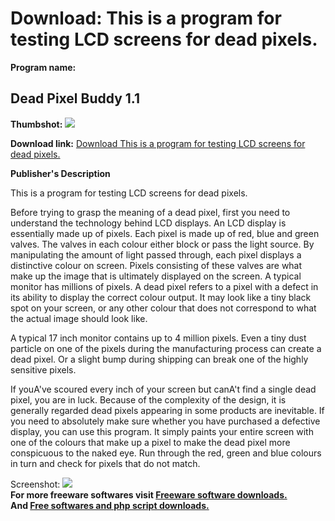# Download: This is a program for testing LCD screens for dead pixels.

**Program name:**

## Dead Pixel Buddy 1.1

  
**Thumbshot:** ![](http://www.freewarefiles.com/screenshot/dpbscreenshot_md.gif)   
  
**Download link:** [Download This is a program for testing LCD screens for dead pixels.](http://freesoftwares.boysofts.com/Dead-Pixel-Buddy_program_17976.html)  
  


**Publisher's Description**  
  


This is a program for testing LCD screens for dead pixels. 

Before trying to grasp the meaning of a dead pixel, first you need to understand the technology behind LCD displays. An LCD display is essentially made up of pixels. Each pixel is made up of red, blue and green valves. The valves in each colour either block or pass the light source. By manipulating the amount of light passed through, each pixel displays a distinctive colour on screen. Pixels consisting of these valves are what make up the image that is ultimately displayed on the screen. A typical monitor has millions of pixels. A dead pixel refers to a pixel with a defect in its ability to display the correct colour output. It may look like a tiny black spot on your screen, or any other colour that does not correspond to what the actual image should look like.

A typical 17 inch monitor contains up to 4 million pixels. Even a tiny dust particle on one of the pixels during the manufacturing process can create a dead pixel. Or a slight bump during shipping can break one of the highly sensitive pixels.

If youA've scoured every inch of your screen but canA't find a single dead pixel, you are in luck. Because of the complexity of the design, it is generally regarded dead pixels appearing in some products are inevitable. If you need to absolutely make sure whether you have purchased a defective display, you can use this program. It simply paints your entire screen with one of the colours that make up a pixel to make the dead pixel more conspicuous to the naked eye. Run through the red, green and blue colours in turn and check for pixels that do not match. 

  
  
Screenshot: ![](http://www.freewarefiles.com/screenshot/dpbscreenshot.gif)   
**For more freeware softwares visit [Freeware software downloads.](http://freesoftwares.boysofts.com/)**   
**And [Free softwares and php script downloads.](http://www.boysofts.com/)**

